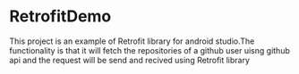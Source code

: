 # RetrofitDemo
This project is an example of Retrofit library for android studio.The functionality is that it will fetch the repositories of a github user uisng github api and the request will be send and recived using Retrofit  library
